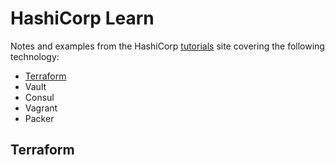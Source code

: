 # HashiCorp Learn
Notes and examples from the HashiCorp [tutorials](https://learn.hashicorp.com/) site covering the following technology:

- [Terraform](##Terraform)
- Vault
- Consul
- Vagrant
- Packer

## Terraform
